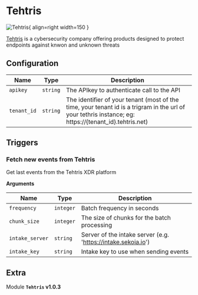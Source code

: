 # Tehtris

![Tehtris](/assets/playbooks/library/tehtris.png){ align=right width=150 }

[Tehtris](https://tehtris.com) is a cybersecurity company offering products designed to protect endpoints against knwon and unknown threats

## Configuration

| Name      |  Type   |  Description  |
| --------- | ------- | --------------------------- |
| `apikey` | `string` | The APIkey to authenticate call to the API |
| `tenant_id` | `string` | The identifier of your tenant (most of the time, your tenant id is a trigram in the url of your tethris instance; eg: https://{tenant_id}.tehtris.net) |

## Triggers

### Fetch new events from Tehtris

Get last events from the Tehtris XDR platform

**Arguments**

| Name      |  Type   |  Description  |
| --------- | ------- | --------------------------- |
| `frequency` | `integer` | Batch frequency in seconds |
| `chunk_size` | `integer` | The size of chunks for the batch processing |
| `intake_server` | `string` | Server of the intake server (e.g. 'https://intake.sekoia.io') |
| `intake_key` | `string` | Intake key to use when sending events |


## Extra

Module **`Tehtris` v1.0.3**